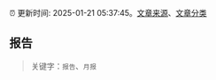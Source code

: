 :alarm_clock: 更新时间: 2025-01-21 05:37:45。[文章来源](/README.md)、[文章分类](/TAGS.md)

## 报告


> 关键字：`报告`、`月报`



